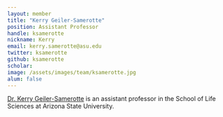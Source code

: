 ```yaml
---
layout: member
title: "Kerry Geiler-Samerotte"
position: Assistant Professor
handle: ksamerotte
nickname: Kerry
email: kerry.samerotte@asu.edu
twitter: ksamerotte
github: ksamerotte
scholar: 
image: /assets/images/team/ksamerotte.jpg
alum: false
---
```

[Dr. Kerry Geiler-Samerotte](https://sols.asu.edu/kerry-geiler-samerotte) is an assistant professor in the School of Life Sciences at Arizona State University. 

